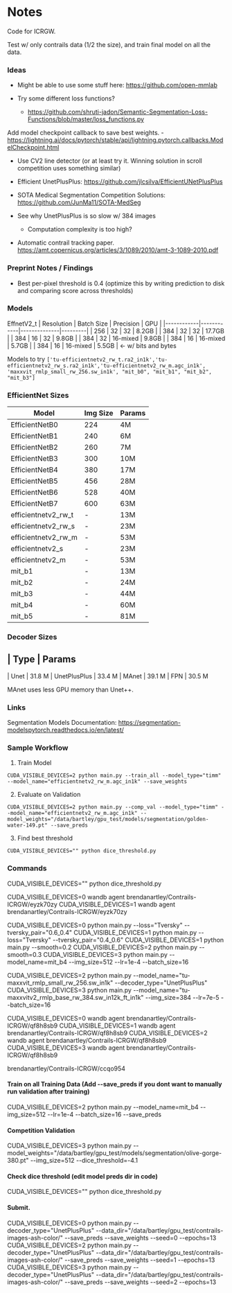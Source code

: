 # Notes

Code for ICRGW.

Test w/ only contrails data (1/2 the size), and train final model on all the data.

### Ideas

- Might be able to use some stuff here: https://github.com/open-mmlab

- Try some different loss functions?
    - https://github.com/shruti-jadon/Semantic-Segmentation-Loss-Functions/blob/master/loss_functions.py

Add model checkpoint callback to save best weights.
    - https://lightning.ai/docs/pytorch/stable/api/lightning.pytorch.callbacks.ModelCheckpoint.html


- Use CV2 line detector (or at least try it. Winning solution in scroll competition uses something similar)

- Efficient UnetPlusPlus: https://github.com/jlcsilva/EfficientUNetPlusPlus
- SOTA Medical Segmentation Competition Solutions: https://github.com/JunMa11/SOTA-MedSeg

- See why UnetPlusPlus is so slow w/ 384 images
    - Computation complexity is too high?

- Automatic contrail tracking paper. https://amt.copernicus.org/articles/3/1089/2010/amt-3-1089-2010.pdf

### Preprint Notes / Findings

- Best per-pixel threshold is 0.4 (optimize this by writing prediction to disk and comparing score across thresholds)

### Models

EffnetV2_t
| Resolution | Batch Size | Precision    | GPU     |
|------------|------------|--------------|---------|
| 256        | 32         | 32           | 8.2GB   |
| 384        | 32         | 32           | 17.7GB  |
| 384        | 16         | 32           | 9.8GB   |
| 384        | 32         | 16-mixed     | 9.8GB   |
| 384        | 16         | 16-mixed     | 5.7GB   |
| 384        | 16         | 16-mixed     | 5.5GB   | <- w/ bits and bytes


Models to try
`['tu-efficientnetv2_rw_t.ra2_in1k','tu-efficientnetv2_rw_s.ra2_in1k','tu-efficientnetv2_rw_m.agc_in1k', 'maxxvit_rmlp_small_rw_256.sw_in1k', "mit_b0", "mit_b1", "mit_b2", "mit_b3"]`


### EfficientNet Sizes

| Model                | Img Size | Params |
|----------------------|----------|--------|
| EfficientNetB0       | 224      | 4M     |
| EfficientNetB1       | 240      | 6M     |
| EfficientNetB2       | 260      | 7M     |
| EfficientNetB3       | 300      | 10M    |
| EfficientNetB4       | 380      | 17M    |
| EfficientNetB5       | 456      | 28M    |
| EfficientNetB6       | 528      | 40M    |
| EfficientNetB7       | 600      | 63M    |
| efficientnetv2_rw_t  | -        | 13M    |
| efficientnetv2_rw_s  | -        | 23M    |
| efficientnetv2_rw_m  | -        | 53M    |
| efficientnetv2_s     | -        | 23M    |
| efficientnetv2_m     | -        | 53M    |
| mit_b1               | -        | 13M    |
| mit_b2               | -        | 24M    |
| mit_b3               | -        | 44M    |
| mit_b4               | -        | 60M    |
| mit_b5               | -        | 81M    |

### Decoder Sizes

| Type       | Params
---------------------------
| Unet         | 31.8 M
| UnetPlusPlus | 33.4 M
| MAnet        | 39.1 M
| FPN          | 30.5 M

MAnet uses less GPU memory than Unet++.

### Links

Segmentation Models Documentation: https://segmentation-modelspytorch.readthedocs.io/en/latest/


### Sample Workflow

1. Train Model

`CUDA_VISIBLE_DEVICES=2 python main.py --train_all --model_type="timm" --model_name="efficientnetv2_rw_m.agc_in1k" --save_weights`

2. Evaluate on Validation

`CUDA_VISIBLE_DEVICES=2 python main.py --comp_val --model_type="timm" --model_name="efficientnetv2_rw_m.agc_in1k" --model_weights="/data/bartley/gpu_test/models/segmentation/golden-water-149.pt" --save_preds`

3. Find best threshold

`CUDA_VISIBLE_DEVICES="" python dice_threshold.py`

### Commands

CUDA_VISIBLE_DEVICES="" python dice_threshold.py

CUDA_VISIBLE_DEVICES=0 wandb agent brendanartley/Contrails-ICRGW/eyzk70zy
CUDA_VISIBLE_DEVICES=1 wandb agent brendanartley/Contrails-ICRGW/eyzk70zy

CUDA_VISIBLE_DEVICES=0 python main.py --loss="Tversky" --tversky_pair="0.6_0.4"
CUDA_VISIBLE_DEVICES=1 python main.py --loss="Tversky" --tversky_pair="0.4_0.6"
CUDA_VISIBLE_DEVICES=1 python main.py --smooth=0.2
CUDA_VISIBLE_DEVICES=2 python main.py --smooth=0.3
CUDA_VISIBLE_DEVICES=3 python main.py --model_name=mit_b4 --img_size=512 --lr=1e-4 --batch_size=16

CUDA_VISIBLE_DEVICES=2 python main.py --model_name="tu-maxxvit_rmlp_small_rw_256.sw_in1k" --decoder_type="UnetPlusPlus"
CUDA_VISIBLE_DEVICES=3 python main.py --model_name="tu-maxxvitv2_rmlp_base_rw_384.sw_in12k_ft_in1k" --img_size=384 --lr=7e-5 --batch_size=16

CUDA_VISIBLE_DEVICES=0 wandb agent brendanartley/Contrails-ICRGW/qf8h8sb9
CUDA_VISIBLE_DEVICES=1 wandb agent brendanartley/Contrails-ICRGW/qf8h8sb9
CUDA_VISIBLE_DEVICES=2 wandb agent brendanartley/Contrails-ICRGW/qf8h8sb9
CUDA_VISIBLE_DEVICES=3 wandb agent brendanartley/Contrails-ICRGW/qf8h8sb9

brendanartley/Contrails-ICRGW/ccqo954

#### Train on all Training Data (Add --save_preds if you dont want to manually run validation after training)
CUDA_VISIBLE_DEVICES=2 python main.py --model_name=mit_b4 --img_size=512 --lr=1e-4 --batch_size=16 --save_preds

#### Competition Validation
CUDA_VISIBLE_DEVICES=3 python main.py --model_weights="/data/bartley/gpu_test/models/segmentation/olive-gorge-380.pt" --img_size=512 --dice_threshold=-4.1

#### Check dice threshold (edit model preds dir in code)
CUDA_VISIBLE_DEVICES="" python dice_threshold.py

#### Submit.

CUDA_VISIBLE_DEVICES=0 python main.py --decoder_type="UnetPlusPlus" --data_dir="/data/bartley/gpu_test/contrails-images-ash-color/" --save_preds --save_weights --seed=0 --epochs=13
CUDA_VISIBLE_DEVICES=2 python main.py --decoder_type="UnetPlusPlus" --data_dir="/data/bartley/gpu_test/contrails-images-ash-color/" --save_preds --save_weights --seed=1 --epochs=13
CUDA_VISIBLE_DEVICES=3 python main.py --decoder_type="UnetPlusPlus" --data_dir="/data/bartley/gpu_test/contrails-images-ash-color/" --save_preds --save_weights --seed=2 --epochs=13